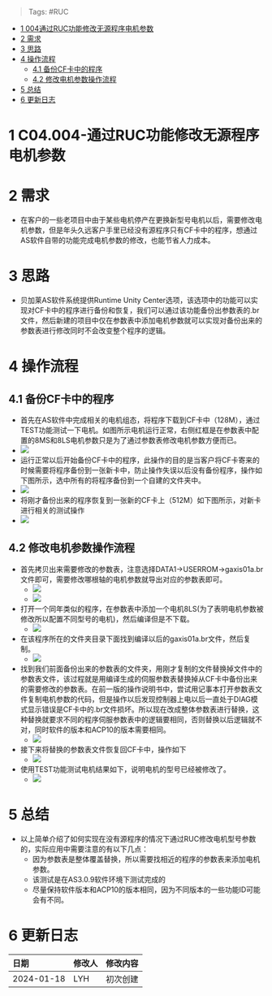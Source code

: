 > Tags: #RUC

- [1 004通过RUC功能修改无源程序电机参数](#1%20004%E9%80%9A%E8%BF%87RUC%E5%8A%9F%E8%83%BD%E4%BF%AE%E6%94%B9%E6%97%A0%E6%BA%90%E7%A8%8B%E5%BA%8F%E7%94%B5%E6%9C%BA%E5%8F%82%E6%95%B0)
- [2 需求](#2%20%E9%9C%80%E6%B1%82)
- [3 思路](#3%20%E6%80%9D%E8%B7%AF)
- [4 操作流程](#4%20%E6%93%8D%E4%BD%9C%E6%B5%81%E7%A8%8B)
	- [4.1 备份CF卡中的程序](#4.1%20%E5%A4%87%E4%BB%BDCF%E5%8D%A1%E4%B8%AD%E7%9A%84%E7%A8%8B%E5%BA%8F)
	- [4.2 修改电机参数操作流程](#4.2%20%E4%BF%AE%E6%94%B9%E7%94%B5%E6%9C%BA%E5%8F%82%E6%95%B0%E6%93%8D%E4%BD%9C%E6%B5%81%E7%A8%8B)
- [5 总结](#5%20%E6%80%BB%E7%BB%93)
- [6 更新日志](#6%20%E6%9B%B4%E6%96%B0%E6%97%A5%E5%BF%97)

# 1 C04.004-通过RUC功能修改无源程序电机参数

# 2 需求

- 在客户的一些老项目中由于某些电机停产在更换新型号电机以后，需要修改电机参数，但是年头久远客户手里已经没有源程序只有CF卡中的程序，想通过AS软件自带的功能完成电机参数的修改，也能节省人力成本。

# 3 思路

- 贝加莱AS软件系统提供Runtime Unity Center选项，该选项中的功能可以实现对CF卡中的程序进行备份和恢复，我们可以通过该功能备份出参数表的.br文件，然后新建的项目中仅在参数表中添加电机参数就可以实现对备份出来的参数表进行修改同时不会改变整个程序的逻辑。

# 4 操作流程

## 4.1 备份CF卡中的程序

- 首先在AS软件中完成相关的电机组态，将程序下载到CF卡中（128M），通过TEST功能测试一下电机。如图所示电机运行正常，右侧红框是在参数表中配置的8MS和8LS电机参数只是为了通过参数表修改电机参数方便而已。
- ![](FILES/004通过RUC功能修改无源程序电机参数/image-20240118232718816.png)
- 运行正常以后开始备份CF卡中的程序，此操作的目的是当客户将CF卡寄来的时候需要将程序备份到一张新卡中，防止操作失误以后没有备份程序，操作如下图所示，选中所有的将程序备份到一个自建的文件夹中。
- ![](FILES/004通过RUC功能修改无源程序电机参数/image-20240118232757962.png)
- 将刚才备份出来的程序恢复到一张新的CF卡上（512M）如下图所示，对新卡进行相关的测试操作
- ![](FILES/004通过RUC功能修改无源程序电机参数/image-20240118232840676.png)

## 4.2 修改电机参数操作流程

- 首先拷贝出来需要修改的参数表，注意选择DATA1->USERROM->gaxis01a.br文件即可，需要修改哪根轴的电机参数就导出对应的参数表即可。
    - ![](FILES/004通过RUC功能修改无源程序电机参数/image-20240118232917598.png)
    - ![](FILES/004通过RUC功能修改无源程序电机参数/image-20240118232931063.png)
- 打开一个同年类似的程序，在参数表中添加一个电机8LS(为了表明电机参数被修改所以配置不同型号的电机)，然后编译但是不下载。
    - ![](FILES/004通过RUC功能修改无源程序电机参数/image-20240118233018839.png)
- 在该程序所在的文件夹目录下面找到编译以后的gaxis01a.br文件，然后复制。
    - ![](FILES/004通过RUC功能修改无源程序电机参数/image-20240118233041181.png)
- 找到我们前面备份出来的参数表的文件夹，用刚才复制的文件替换掉文件中的参数表文件，该过程就是用编译生成的伺服参数表替换掉从CF卡中备份出来的需要修改的参数表。在前一版的操作说明书中，尝试用记事本打开参数表文件复制电机参数的代码，但是操作以后发现控制器上电以后一直处于DIAG模式显示错误是CF卡中的.br文件损坏。所以现在改成整体参数表进行替换，这种替换就要求不同的程序伺服参数表中的逻辑要相同，否则替换以后逻辑就不对，同时软件的版本和ACP10的版本需要相同。
    - ![](FILES/004通过RUC功能修改无源程序电机参数/image-20240118233111010.png)
- 接下来将替换的参数表文件恢复回CF卡中，操作如下
    - ![](FILES/004通过RUC功能修改无源程序电机参数/image-20240118233141544.png)
- 使用TEST功能测试电机结果如下，说明电机的型号已经被修改了。
    - ![](FILES/004通过RUC功能修改无源程序电机参数/image-20240118233353379.png)

# 5 总结

- 以上简单介绍了如何实现在没有源程序的情况下通过RUC修改电机型号参数的，实际应用中需要注意的有以下几点：
    - 因为参数表是整体覆盖替换，所以需要找相近的程序的参数表来添加电机参数。
    - 该测试是在AS3.0.9软件环境下测试完成的
    - 尽量保持软件版本和ACP10的版本相同，因为不同版本的一些功能ID可能会有不同。

# 6 更新日志

| 日期         | 修改人 | 修改内容 |
| :--------- | :-- | :--- |
| 2024-01-18 | LYH | 初次创建 |
